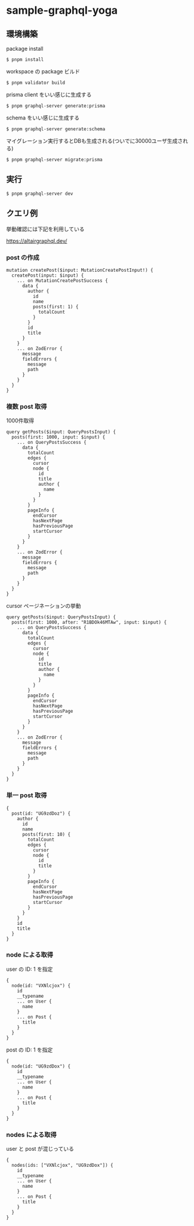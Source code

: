 # sample-graphql-yoga

## 環境構築

package install

```
$ pnpm install
```

workspace の package ビルド

```
$ pnpm validator build
```

prisma client をいい感じに生成する

```
$ pnpm graphql-server generate:prisma
```

schema をいい感じに生成する

```
$ pnpm graphql-server generate:schema
```

マイグレーション実行するとDBも生成される(ついでに30000ユーザ生成される)

```
$ pnpm graphql-server migrate:prisma
```

## 実行

```
$ pnpm graphql-server dev
```

## クエリ例

挙動確認には下記を利用している

https://altairgraphql.dev/

### post の作成

```
mutation createPost($input: MutationCreatePostInput!) {
  createPost(input: $input) {
    ... on MutationCreatePostSuccess {
      data {
        author {
          id
          name
          posts(first: 1) {
            totalCount
          }
        }
        id
        title
      }
    }
    ... on ZodError {
      message
      fieldErrors {
        message
        path
      }
    }
  }
}
```


### 複数 post 取得

1000件取得

```
query getPosts($input: QueryPostsInput) {
  posts(first: 1000, input: $input) {
    ... on QueryPostsSuccess {
      data {
        totalCount
        edges {
          cursor
          node {
            id
            title
            author {
              name
            }
          }
        }
        pageInfo {
          endCursor
          hasNextPage
          hasPreviousPage
          startCursor
        }
      }
    }
    ... on ZodError {
      message
      fieldErrors {
        message
        path
      }
    }
  }
}
```

cursor ページネーションの挙動

```
query getPosts($input: QueryPostsInput) {
  posts(first: 1000, after: "R1BDOk46MTAw", input: $input) {
    ... on QueryPostsSuccess {
      data {
        totalCount
        edges {
          cursor
          node {
            id
            title
            author {
              name
            }
          }
        }
        pageInfo {
          endCursor
          hasNextPage
          hasPreviousPage
          startCursor
        }
      }
    }
    ... on ZodError {
      message
      fieldErrors {
        message
        path
      }
    }
  }
}
```

### 単一 post 取得

```
{
  post(id: "UG9zdDoz") {
    author {
      id
      name
      posts(first: 10) {
        totalCount
        edges {
          cursor
          node {
            id
            title
          }
        }
        pageInfo {
          endCursor
          hasNextPage
          hasPreviousPage
          startCursor
        }
      }
    }
    id
    title
  }
}
```

### node による取得

user の ID: 1 を指定

```
{
  node(id: "VXNlcjox") {
    id
    __typename
    ... on User {
      name
    }
    ... on Post {
      title
    }
  }
}
```

post の ID: 1 を指定

```
{
  node(id: "UG9zdDox") {
    id
    __typename
    ... on User {
      name
    }
    ... on Post {
      title
    }
  }
}
```

### nodes による取得

user と post が混じっている

```
{
  nodes(ids: ["VXNlcjox", "UG9zdDox"]) {
    id
    __typename
    ... on User {
      name
    }
    ... on Post {
      title
    }
  }
}
```
